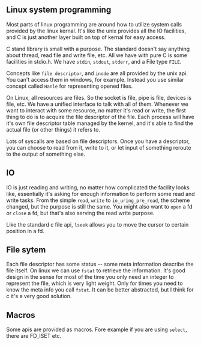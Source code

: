 ## Linux system programming

Most parts of linux programming are around how to utilize system calls provided by the linux kernal. It's like the unix provides all the IO facilities, and C is just another layer built on top of kernal for easy access.

C stand library is small with a purpose. The standard doesn't say anything about thread, read file and write file, etc. All we have with pure C is some facilities in stdio.h. We have `stdin`, `stdout`, `stderr`, and a File type `FILE`.

Concepts like `file descriptor`, and `inode` are all provided by the unix api. You can't access them in windows, for example. Instead you use similar concept called `Hanle` for representing opened files.

On Linux, all resources are files. So the socket is file, pipe is file, devices is file, etc. We have a unified interface to talk with all of them. Whenever we want to interact with some resource, no matter it's read or write, the first thing to do is to acquire the file descriptor of the file. Each process will have it's own file descriptor table managed by the kernel, and it's able to find the actual file (or other things) it refers to.

Lots of syscalls are based on file descriptors. Once you have a descriptor, you can choose to read from it, write to it, or let input of something reroute to the output of something else.

## IO

IO is just reading and writing, no matter how complicated the facility looks like, essentially it's asking for enough information to perform some read and write tasks. From the simple `read`, `write` to `io_uring_pre_read`, the scheme changed, but the purpose is still the same. You might also want to `open` a fd or `close` a fd, but that's also serving the read write purpose.

Like the standard c file api, `lseek` allows you to move the cursor to certain position in a fd.

## File sytem

Each file descriptor has some status -- some meta information describe the file itself. On linux we can use `fstat` to retrieve the information. It's good design in the sense for most of the time you only need an integer to represent the file, which is very light weight. Only for times you need to know the meta info you call `fstat`. It can be better abstracted, but I think for c it's a very good solution.


## Macros
Some apis are provided as macros. Fore example if you are using `select`, there are FD_ISET etc.
